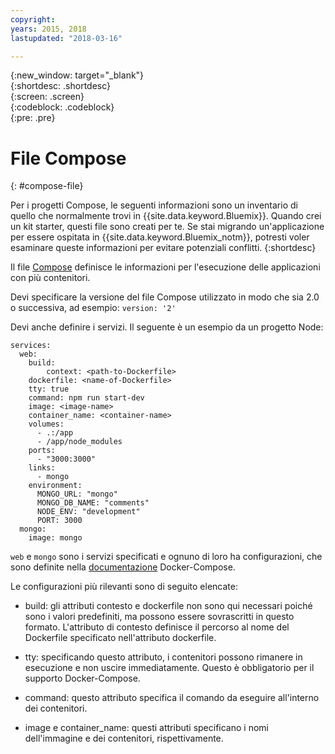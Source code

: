```yaml
---
copyright:
years: 2015, 2018
lastupdated: "2018-03-16"

---
```


{:new_window: target="_blank"}  
{:shortdesc: .shortdesc}  
{:screen: .screen}  
{:codeblock: .codeblock}  
{:pre: .pre}  

# File Compose
{: #compose-file}

Per i progetti Compose, le seguenti informazioni sono un inventario di quello che normalmente trovi in {{site.data.keyword.Bluemix}}. Quando crei un kit starter, questi file sono creati per te. Se stai migrando un'applicazione per essere ospitata in {{site.data.keyword.Bluemix_notm}}, potresti voler esaminare queste informazioni per evitare potenziali conflitti.
{:shortdesc}

Il file [Compose](https://docs.docker.com/compose/overview/) definisce le informazioni per l'esecuzione delle applicazioni con più contenitori.

Devi specificare la versione del file Compose utilizzato in modo che sia 2.0 o successiva, ad esempio:
`version: '2'`

Devi anche definire i servizi. Il seguente è un esempio da un progetto Node:
```
services:
  web:
    build:
    	context: <path-to-Dockerfile>
	dockerfile: <name-of-Dockerfile>
    tty: true
    command: npm run start-dev
    image: <image-name>
    container_name: <container-name>
    volumes:
      - .:/app
      - /app/node_modules
    ports:
      - "3000:3000"
    links:
      - mongo
    environment:
      MONGO_URL: "mongo"
      MONGO_DB_NAME: "comments"
      NODE_ENV: "development"
      PORT: 3000
  mongo:
    image: mongo
```

`web` e `mongo` sono i servizi specificati e ognuno di loro ha configurazioni, che sono definite nella [documentazione](https://docs.docker.com/compose/compose-file/compose-file-v2/) Docker-Compose.

Le configurazioni più rilevanti sono di seguito elencate:

* build: gli attributi contesto e dockerfile non sono qui necessari poiché sono i valori predefiniti, ma possono essere sovrascritti in questo formato. L'attributo di contesto definisce il percorso al nome del Dockerfile specificato nell'attributo dockerfile.

* tty: specificando questo attributo, i contenitori possono rimanere in esecuzione e non uscire immediatamente. Questo è obbligatorio per il supporto Docker-Compose.

* command: questo attributo specifica il comando da eseguire all'interno dei contenitori.

* image e container_name: questi attributi specificano i nomi dell'immagine e dei contenitori, rispettivamente.


